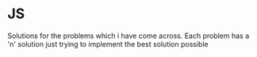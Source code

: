 # JS  

Solutions for the problems which i have come across.  Each problem has a 'n' solution just trying to implement the best solution possible 
